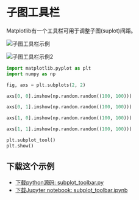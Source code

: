 # 子图工具栏

Matplotlib有一个工具栏可用于调整子图(suplot)间距。

![子图工具栏示例](https://matplotlib.org/_images/sphx_glr_subplot_toolbar_001.png)

![子图工具栏示例2](https://matplotlib.org/_images/sphx_glr_subplot_toolbar_002.png)

```python
import matplotlib.pyplot as plt
import numpy as np

fig, axs = plt.subplots(2, 2)

axs[0, 0].imshow(np.random.random((100, 100)))

axs[0, 1].imshow(np.random.random((100, 100)))

axs[1, 0].imshow(np.random.random((100, 100)))

axs[1, 1].imshow(np.random.random((100, 100)))

plt.subplot_tool()
plt.show()
```

## 下载这个示例
            
- [下载python源码: subplot_toolbar.py](https://matplotlib.org/_downloads/subplot_toolbar.py)
- [下载Jupyter notebook: subplot_toolbar.ipynb](https://matplotlib.org/_downloads/subplot_toolbar.ipynb)